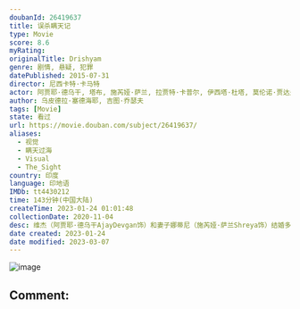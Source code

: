 ```yaml
---
doubanId: 26419637
title: 误杀瞒天记
type: Movie
score: 8.6
myRating: 
originalTitle: Drishyam
genre: 剧情, 悬疑, 犯罪
datePublished: 2015-07-31
director: 尼西卡特·卡马特
actor: 阿贾耶·德乌干, 塔布, 施芮娅·萨兰, 拉贾特·卡普尔, 伊西塔·杜塔, 莫伦诺·贾达夫, 皮拉桑纳·凯特卡尔, 尤盖莎·索南, 帕拉斯莫什·帕拉布, 瑞瑟·查达哈
author: 乌皮德拉·塞德海耶, 吉图·乔瑟夫
tags: [Movie]
state: 看过
url: https://movie.douban.com/subject/26419637/
aliases:
  - 视觉
  - 瞒天过海
  - Visual
  - The_Sight
country: 印度
language: 印地语
IMDb: tt4430212
time: 143分钟(中国大陆)
createTime: 2023-01-24 01:01:48
collectionDate: 2020-11-04
desc: 维杰（阿贾耶·德乌干AjayDevgan饰）和妻子娜蒂尼（施芮娅·萨兰Shreya饰）结婚多年，将两个女儿安久（伊西塔·杜塔IshitaDutta饰）和安努（莫伦诺·贾达夫Mruna...
date created: 2023-01-24
date modified: 2023-03-07
---
```


![image](p2870295964.jpg)

Comment:
---
